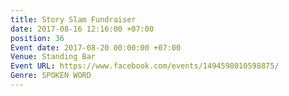 ```yaml
---
title: Story Slam Fundraiser
date: 2017-08-16 12:16:00 +07:00
position: 36
Event date: 2017-08-20 00:00:00 +07:00
Venue: Standing Bar
Event URL: https://www.facebook.com/events/1494598010598875/
Genre: SPOKEN WORD
---
```


